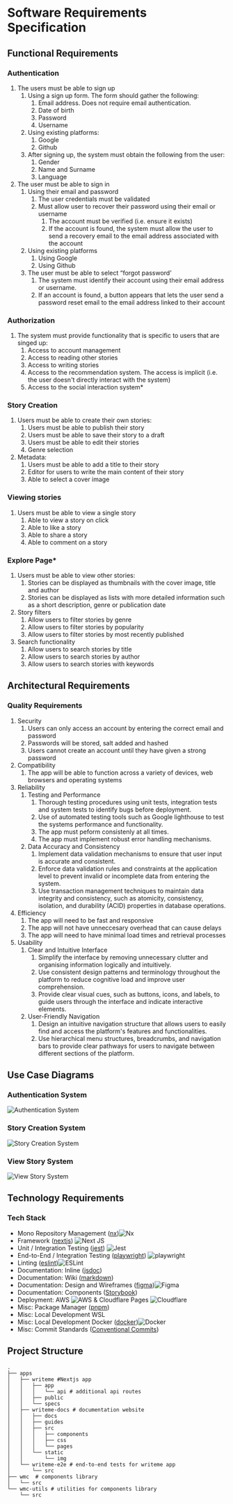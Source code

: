 # Software Requirements Specification

## Functional Requirements

### Authentication

<ol className="srs-bullets">
  <li>The users must be able to sign up  
    <ol className="srs-bullets">
      <li>Using a sign up form. The form should gather the following:
        <ol className="srs-bullets">
          <li>Email address. Does not require email authentication.</li>
          <li>Date of birth</li>
          <li>Password</li>
          <li>Username</li>
        </ol>
       </li>
      <li>Using existing platforms:
        <ol className="srs-bullets">
          <li>Google</li>
          <li>Github</li>
        </ol>
      </li>
      <li> After signing up, the system must obtain the following from the user:
        <ol className="srs-bullets">
          <li>Gender</li>
          <li>Name and Surname</li>
          <li>Language</li>
        </ol>
      </li>
    </ol>
  </li>
  <li>The user must be able to sign in
    <ol className="srs-bullets">
      <li>Using their email and password
        <ol className="srs-bullets">
          <li>The user credentials must be validated</li>
          <li>Must allow user to recover their password using their email or username
            <ol className="srs-bullets">
              <li>The account must be verified (i.e. ensure it exists)</li>
              <li>If the account is found, the system must allow the user to send a recovery email to the email address associated with the account</li>
            </ol>
          </li>
        </ol>
      </li>
      <li>Using existing platforms
        <ol className="srs-bullets">
          <li>Using Google</li>
          <li>Using Github</li>
        </ol>
      </li>
      <li>The user must be able to select “forgot password’
        <ol className="srs-bullets">
          <li>The system must identify their account using their email address or username.</li>
          <li>If an account is found, a button appears that lets the user send a password reset email to the email address linked to their account</li>
        </ol>
      </li>
    </ol>
  </li>
</ol>

### Authorization

<ol className="srs-bullets">
  <li>The system must provide functionality that is specific to users that are singed up:
    <ol className="srs-bullets">
      <li>Access to account management</li>
      <li>Access to reading other stories</li>
      <li>Access to writing stories</li>
      <li>Access to the recommendation system. The access is implicit (i.e. the user doesn't directly interact with the system)</li>
      <li>Access to the social interaction system*</li>
    </ol>
  </li>
</ol>

### Story Creation

<ol className="srs-bullets">
  <li>Users must be able to create their own stories:
    <ol className='srs-bullets'>
      <li>Users must be able to publish their story</li>
      <li>Users must be able to save their story to a draft</li>
      <li>Users must be able to edit their stories</li>
      <li>Genre selection</li>
    </ol>
  </li>
  <li>Metadata:
    <ol className='srs-bullets'>
      <li>Users must be able to add a title to their story</li>
      <li>Editor for users to write the main content of their story</li>
      <li>Able to select a cover image</li>
    </ol>
  </li>
</ol>

### Viewing stories

<ol className="srs-bullets">
  <li>Users must be able to view a single story
    <ol className='srs-bullets'>
      <li>Able to view a story on click</li>
      <li>Able to like a story</li>
      <li>Able to share a story</li>
      <li>Able to comment on a story</li>
    </ol>
  </li>
</ol>

### Explore Page\*

<ol className="srs-bullets">
  <li>Users must be able to view other stories:
    <ol className='srs-bullets'>
      <li>Stories can be displayed as thumbnails with the cover image, title and author</li>
      <li>Stories can be displayed as lists with more detailed information such as a short description, genre or publication date</li>
    </ol>
  </li>
  <li>Story filters
    <ol className='srs-bullets'>
      <li>Allow users to filter stories by genre</li>
      <li>Allow users to filter stories by popularity</li>
      <li>Allow users to filter stories by most recently published</li>
    </ol>
  </li>
  <li>Search functionality
    <ol className='srs-bullets'>
      <li>Allow users to search stories by title</li>
      <li>Allow users to search stories by author</li>
      <li>Allow users to search stories with keywords</li>
    </ol>
  </li>
</ol>

## Architectural Requirements

### Quality Requirements

<ol className="srs-bullets">
  <li>Security
    <ol className='srs-bullets'>
      <li>Users can only access an account by entering the correct email and password</li>
      <li>Passwords will be stored, salt added and hashed</li>
      <li>Users cannot create an account until they have given a strong password</li>
    </ol>
  </li>
  <li>Compatibility
    <ol className='srs-bullets'>
      <li>The app will be able to function across a variety of devices, web browsers and operating systems</li>
    </ol>
  </li>
  <li>Reliability
    <ol className='srs-bullets'>
      <li>Testing and Performance
        <ol className='src-bullets'>
          <li>Thorough testing procedures using unit tests, integration tests and system tests to identify bugs before deployment.</li>
          <li>Use of automated testing tools such as Google lighthouse to test the systems performance and functionality.</li>
          <li>The app must peform consistenly at all times.</li>
          <li>The app must implement robust error handling mechanisms.</li>
        </ol>
      </li>
      <li>Data Accuracy and Consistency
        <ol className='src-bullets'>
          <li>Implement data validation mechanisms to ensure that user input is accurate and consistent.</li>
          <li>Enforce data validation rules and constraints at the application level to prevent invalid or incomplete data from entering the system.</li>
          <li>Use transaction management techniques to maintain data integrity and consistency, such as atomicity, consistency, isolation, and durability (ACID) properties in database operations.</li>
        </ol>
      </li>
    </ol>
  </li>
  <li>Efficiency
    <ol className='srs-bullets'>
      <li>The app will need to be fast and responsive</li>
      <li>The app will not have unneccesary overhead that can cause delays</li>
      <li>The app will need to have minimal load times and retrieval processes</li>
    </ol>
  </li>
  <li>Usability
    <ol className='srs-bullets'>
      <li>Clear and Intuitive Interface
        <ol className='srs-bullets'>
          <li>Simplify the interface by removing unnecessary clutter and organising information logically and intuitively.</li>
          <li>Use consistent design patterns and terminology throughout the platform to reduce cognitive load and improve user comprehension.</li>
          <li>Provide clear visual cues, such as buttons, icons, and labels, to guide users through the interface and indicate interactive elements.</li>
        </ol>
      </li>
      <li>User-Friendly Navigation
        <ol className='srs-bullets'>
          <li>Design an intuitive navigation structure that allows users to easily find and access the platform's features and functionalities.</li>
          <li>Use hierarchical menu structures, breadcrumbs, and navigation bars to provide clear pathways for users to navigate between different sections of the platform.</li>
        </ol>
      </li>
    </ol>
  </li>
</ol>

## Use Case Diagrams

### Authentication System

![Authentication System](./images/AuthenticationUseCase.jpg)

### Story Creation System

![Story Creation System](./images/StoryCreationUseCase.jpg)

### View Story System

![View Story System](./images/ViewStoryUseCase.jpg)

## Technology Requirements

### Tech Stack

- Mono Repository Management ([nx](https://nx.dev/))![Nx](https://img.shields.io/badge/nx-143055?style=for-the-badge&logo=nx&logoColor=white)
- Framework ([nextjs](https://nextjs.org/)) ![Next JS](https://img.shields.io/badge/Next-black?style=for-the-badge&logo=next.js&logoColor=white)
- Unit / Integration Testing ([jest](https://jestjs.io/)) ![Jest](https://img.shields.io/badge/-jest-%23C21325?style=for-the-badge&logo=jest&logoColor=white)
- End-to-End / Integration Testing ([playwright](https://www.playwrite.dev/)) ![playwright](https://img.shields.io/badge/Playwright-45ba4b?style=for-the-badge&logo=Playwright&logoColor=white)
- Linting ([eslint](https://eslint.org/))![ESLint](https://img.shields.io/badge/ESLint-4B3263?style=for-the-badge&logo=eslint&logoColor=white)
- Documentation: Inline ([jsdoc](https://jsdoc.app/))
- Documentation: Wiki ([markdown](https://www.markdownguide.org/))
- Documentation: Design and Wireframes ([figma](https://www.figma.com/))![Figma](https://img.shields.io/badge/figma-%23F24E1E.svg?style=for-the-badge&logo=figma&logoColor=white)
- Documentation: Components ([Storybook](https://storybook.js.org/))
- Deployment: AWS ![AWS](https://img.shields.io/badge/AWS-%23FF9900.svg?style=for-the-badge&logo=amazon-aws&logoColor=white) & Cloudflare Pages ![Cloudflare](https://img.shields.io/badge/Cloudflare-F38020?style=for-the-badge&logo=Cloudflare&logoColor=white)
- Misc: Package Manager ([pnpm](https://pnpm.io/))
- Misc: Local Development WSL
- Misc: Local Development Docker ([docker](https://www.docker.com/))![Docker](https://img.shields.io/badge/docker-%230db7ed.svg?style=for-the-badge&logo=docker&logoColor=white)
- Misc: Commit Standards ([Conventional Commits](https://www.conventionalcommits.org/en/v1.0.0/))

## Project Structure

```shell
.
├── apps
│   ├── writeme #Nextjs app
│   │   ├── app
│   │   │   └── api # additional api routes
│   │   ├── public
│   │   └── specs
│   ├── writeme-docs # documentation website
│   │   ├── docs
│   │   ├── guides
│   │   ├── src
│   │   │   ├── components
│   │   │   ├── css
│   │   │   └── pages
│   │   └── static
│   │       └── img
│   └── writeme-e2e # end-to-end tests for writeme app
│       └── src
├── wmc  # components library
│   └── src
└── wmc-utils # utilities for components library
    └── src
```
